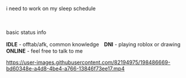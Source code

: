 i need to work on my sleep schedule 


　
 
basic status info

**IDLE** - offtab/afk, common knowledge　**DNI** - playing roblox or drawing　**ONLINE** - feel free to talk to me


 
 


https://user-images.githubusercontent.com/82194975/198486669-bd60348e-a4d8-4be4-a766-13846f73ee17.mp4

